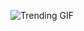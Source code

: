 ![Trending GIF](https://media4.giphy.com/media/v1.Y2lkPThiYjIxNzcydWo0NWVpbzZqb3FqNDU3cWl5c2lsd2lnaGJ4MzMydmQ2NWl4dG5pYyZlcD12MV9naWZzX3NlYXJjaCZjdD1n/SXOaBm5npU8UcTuTLk/giphy.gif)
